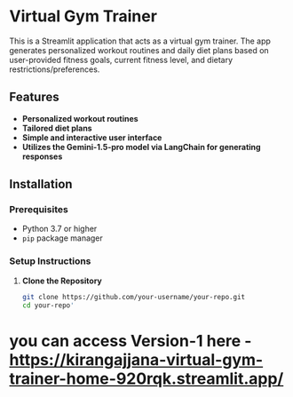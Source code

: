 # Virtual Gym Trainer

This is a Streamlit application that acts as a virtual gym trainer. The app generates personalized workout routines and daily diet plans based on user-provided fitness goals, current fitness level, and dietary restrictions/preferences.

## Features

- **Personalized workout routines**
- **Tailored diet plans**
- **Simple and interactive user interface**
- **Utilizes the Gemini-1.5-pro model via LangChain for generating responses**

## Installation

### Prerequisites

- Python 3.7 or higher
- `pip` package manager

### Setup Instructions

1. **Clone the Repository**

   ```bash
   git clone https://github.com/your-username/your-repo.git
   cd your-repo'
# you can access Version-1 here - https://kirangajjana-virtual-gym-trainer-home-920rqk.streamlit.app/